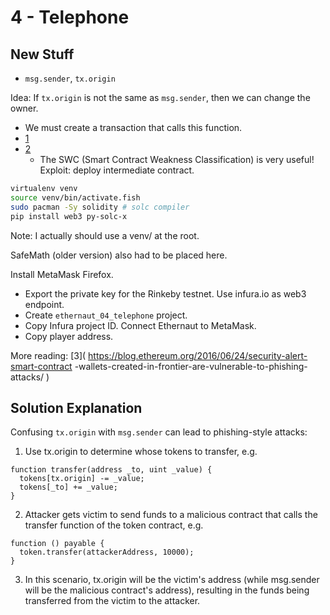 4 - Telephone
=============

New Stuff
---------
* `msg.sender`, `tx.origin`

Idea: If `tx.origin` is not the same as `msg.sender`, then we can change the owner.
* We must create a transaction that calls this function.
* [1](https://ethereum.stackexchange.com/a/1892)
* [2](https://swcregistry.io/docs/SWC-115)
  * The SWC (Smart Contract Weakness Classification) is very useful!
Exploit: deploy intermediate contract.

```bash
virtualenv venv
source venv/bin/activate.fish
sudo pacman -Sy solidity # solc compiler
pip install web3 py-solc-x
```
Note: I actually should use a venv/ at the root.

SafeMath (older version) also had to be placed here.

Install MetaMask Firefox.
* Export the private key for the Rinkeby testnet.
Use infura.io as web3 endpoint.
* Create `ethernaut_04_telephone` project.
* Copy Infura project ID.
Connect Ethernaut to MetaMask.
* Copy player address.

More reading:
[3](
    https://blog.ethereum.org/2016/06/24/security-alert-smart-contract
    -wallets-created-in-frontier-are-vulnerable-to-phishing-attacks/
)

Solution Explanation
--------------------

Confusing `tx.origin` with `msg.sender` can lead to phishing-style attacks:

1. Use tx.origin to determine whose tokens to transfer, e.g.
```
function transfer(address _to, uint _value) {
  tokens[tx.origin] -= _value;
  tokens[_to] += _value;
}
```
2. Attacker gets victim to send funds to a malicious contract that calls the
   transfer function of the token contract, e.g.
```
function () payable {
  token.transfer(attackerAddress, 10000);
}
```
3. In this scenario, tx.origin will be the victim's address (while msg.sender
   will be the malicious contract's address), resulting in the funds being
   transferred from the victim to the attacker.
